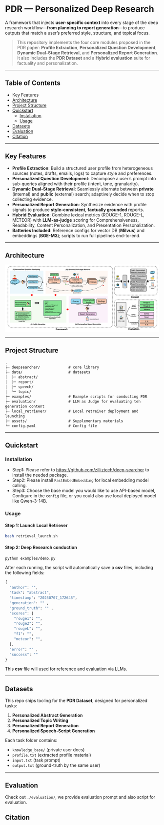 # PDR — Personalized Deep Research

A framework that injects **user-specific context** into every stage of the deep research workflow—**from planning to report generation**—to produce outputs that match a user’s preferred style, structure, and topical focus.

> This repository implements the four core modules proposed in the PDR paper: **Profile Extraction**, **Personalized Question Development**, **Dynamic Dual-Stage Retrieval**, and **Personalized Report Generation**. It also includes the **PDR Dataset** and a **Hybrid evaluation** suite for factuality and personalization.

---

## Table of Contents
- [Key Features](#key-features)
- [Architecture](#architecture)
- [Project Structure](#project-structure)
- [Quickstart](#quickstart)
  - [Installation](#installation)
  - [Usage](#usage)
- [Datasets](#datasets)
- [Evaluation](#evaluation)
- [Citation](#citation)

---

## Key Features
- **Profile Extraction**: Build a structured user profile from heterogeneous sources (notes, drafts, emails, logs) to capture style and preferences.
- **Personalized Question Development**: Decompose a user’s prompt into sub-queries aligned with their profile (intent, tone, granularity).
- **Dynamic Dual-Stage Retrieval**: Seamlessly alternate between **private** (internal) and **public** (external) search; adaptively decide when to stop collecting evidence.
- **Personalized Report Generation**: Synthesize evidence with profile signals to produce **style-consistent**, **factually grounded** reports.
- **Hybrid Evaluation**: Combine lexical metrics (ROUGE-1, ROUGE-L, METEOR) with **LLM-as-judge** scoring for Comprehensiveness, Readability, Content Personalization, and Presentation Personalization.
- **Batteries Included**: Reference configs for vector DB (**Milvus**) and embeddings (**BGE-M3**); scripts to run full pipelines end-to-end.

---

## Architecture

![Framework.png](assets/Github_Framework.png)

---

## Project Structure

```
.
├─ deepsearcher/             # core library
├─ data/                     # datasets 
│  ├─ abstract/              
│  ├─ report/                
│  ├─ speech/                
│  └─ topic/                 
├─ examples/                 # Example scripts for conducting PDR
├─ evaluation/               # LLM as Judge for evaluating teh generation content
├─ local_retriever/          # Local retreiver deployment and launching
├─ assets/                   # Supplementary materials
└─ config.yaml               # Config file
```

---

## Quickstart

### Installation

- Step1: Please refer to  https://github.com/zilliztech/deep-searcher to install the needed package.
- Step2: Please install `FastEmbedEmbedding` for local embedding model calling.
- Step3: Choose the base model you would like to use API-based model, Configure in the `config` file, or you could also use local deployed model like Qwen-3-14B.

### Usage

#### Step 1: Launch Local Retriever 

```bash
bash retrieval_launch.sh
```

#### Step 2: Deep Research conduction


```bash
python examples/demo.py
```

After each running, the script will automatically save a **csv** files, including the following fields:

```python
{
  "author": "",
  "task": "abstract",
  "timestamp": "20250707_172645",
  "generation": "" ,
  "ground_truth": "" ,
  "scores": {
    "rouge1": "",
    "rouge2": "",
    "rougeL": "",
    "f1": "",
    "meteor": "",
  },
  "error": "" ,
  "success": "" 
}
```

This **csv** file will used for reference and evaluation via LLMs. 

---

## Datasets
This repo ships tooling for the **PDR Dataset**, designed for personalized tasks:
1. **Personalized Abstract Generation**
2. **Personalized Topic Writing**
3. **Personalized Report Generation**
4. **Personalized Speech-Script Generation**


Each task folder contains:
- `knowledge_base/` (private user docs)
- `profile.txt` (extracted profile material)
- `input.txt` (task prompt)
- `output.txt` (ground-truth by the same user)

---


## Evaluation
Check out `./evaluation/`, we provide evaluation prompt and also script for evaluation.


## Citation

>